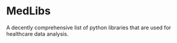 # MedLibs
A decently comprehensive list of python libraries that are used for healthcare data analysis.
